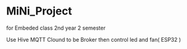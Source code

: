 # MiNi_Project
for Embeded class 2nd year 2 semester

Use Hive MQTT Clound to be Broker then control led and fan( ESP32 )
